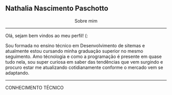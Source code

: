 Nathalia Nascimento Paschotto
-----
<p align="center">Sobre mim</p>

-----
Olá, sejam bem vindos ao meu perfil! (:

Sou formada no ensino técnico em Desenvolvimento de sitemas e atualmente estou cursando minha graduação superior no mesmo seguimento.
Amo técnologia e como a programação é presente em quase tudo nela, sou super curiosa em saber das tendências que vem surgindo e procuro estar me atualizando cotidianamente conforme o mercado vem se adaptando.

---
CONHECIMENTO TÉCNICO


